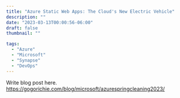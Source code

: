 ```yaml
---
title: "Azure Static Web Apps: The Cloud's New Electric Vehicle"
description: ""
date: "2023-03-13T00:00:56-06:00"
draft: false
thumbnail: ""

tags:
  - "Azure"
  - "Microsoft"
  - "Synapse"
  - "DevOps"
---
```



Write blog post here.
https://gogorichie.com/blog/microsoft/azurespringcleaning2023/ 